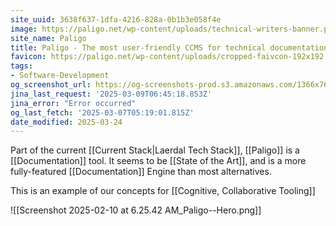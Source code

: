 ```yaml
---
site_uuid: 3638f637-1dfa-4216-828a-0b1b3e058f4e
image: https://paligo.net/wp-content/uploads/technical-writers-banner.png
site_name: Paligo
title: Paligo - The most user-friendly CCMS for technical documentation
favicon: https://paligo.net/wp-content/uploads/cropped-faivcon-192x192.png
tags:
- Software-Development
og_screenshot_url: https://og-screenshots-prod.s3.amazonaws.com/1366x768/80/false/0ef66ca9981be009ba80bd055926012c2576e19ea9a2b1a67252d6a740634d02.jpeg
jina_last_request: '2025-03-09T06:45:18.853Z'
jina_error: "Error occurred"
og_last_fetch: '2025-03-07T05:19:01.815Z'
date_modified: 2025-03-24
---
```



Part of the current [[Current Stack|Laerdal Tech Stack]], [[Paligo]] is a [[Documentation]] tool. It seems to be [[State of the Art]], and is a more fully-featured [[Documentation]] Engine than most alternatives.

This is an example of our concepts for [[Cognitive, Collaborative Tooling]]

![[Screenshot 2025-02-10 at 6.25.42 AM_Paligo--Hero.png]]
